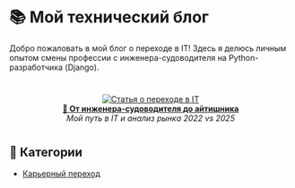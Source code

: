 # 📚 Мой технический блог

Добро пожаловать в мой блог о переходе в IT! Здесь я делюсь личным опытом смены профессии с инженера-судоводителя на Python-разработчика (Django).

<div align="center" style="margin: 40px 0;">

[![Статья о переходе в IT](https://images.unsplash.com/photo-1454165804606-c3d57bc86b40?w=400)](first-article)  
**[🚢 От инженера-судоводителя до айтишника](first-article)**  
*Мой путь в IT и анализ рынка 2022 vs 2025*

</div>

## 📌 Категории
- [Карьерный переход](first-article)
